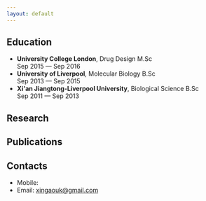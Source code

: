 ```yaml
---
layout: default
---
```


## Education

- **University College London**, Drug Design M.Sc
<br>Sep 2015 — Sep 2016
- **University of Liverpool**, Molecular Biology B.Sc
<br>Sep 2013 — Sep 2015
- **Xi'an Jiangtong-Liverpool University**, Biological Science B.Sc
<br>Sep 2011 — Sep 2013

## Research

## Publications

## Contacts

- Mobile: 
- Email: xingaouk@gmail.com
